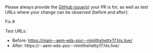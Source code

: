 Please always provide the [GitHub issue(s)](../issues) your PR is for, as well as test URLs where your change can be observed (before and after):

Fix #<gh-issue-id>

Test URLs:
- Before: https://main--aem-eds-poc--nimithshetty17.hlx.live/
- After: https://<branch>--aem-eds-poc--nimithshetty17.hlx.live/
